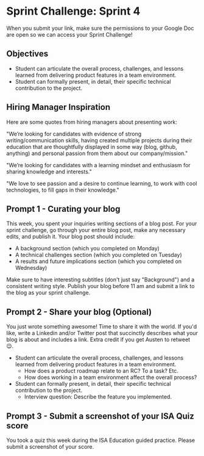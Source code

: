 # Sprint Challenge: Sprint 4

When you submit your link, make sure the permissions to your Google Doc are open so we can access your Sprint Challenge!

## Objectives

- Student can articulate the overall process, challenges, and lessons learned from delivering product features in a team environment.
- Student can formally present, in detail, their specific technical contribution to the project.

## Hiring Manager Inspiration

Here are some quotes from hiring managers about presenting work:

"We’re looking for candidates with evidence of strong writing/communication skills, having created multiple projects during their education that are thoughtfully displayed in some way (blog, github, anything) and personal passion from them about our company/mission."

"We’re looking for candidates with a learning mindset and enthusiasm for sharing knowledge and interests."

"We love to see passion and a desire to continue learning, to work with cool technologies, to fill gaps in their knowledge."

## Prompt 1 - Curating your blog

This week, you spent your inquiries writing sections of a blog post. For your sprint challenge, go through your entire blog post, make any necessary edits, and publish it. Your blog post should include:

- A background section (which you completed on Monday)
- A technical challenges section (which you completed on Tuesday)
- A results and future implications section (which you completed on Wednesday)

Make sure to have interesting subtitles (don't just say "Background") and a consistent writing style. Publish your blog before 11 am and submit a link to the blog as your sprint challenge.

## Prompt 2 - Share your blog (Optional)

You just wrote something awesome! Time to share it with the world. If you'd like, write a Linkedin and/or Twitter post that succinctly describes what your blog is about and includes a link. Extra credit if you get Austen to retweet 😉.

- Student can articulate the overall process, challenges, and lessons learned from delivering product features in a team environment.
  - How does a product roadmap relate to an RC? To a task? Etc.
  - How does working in a team environment affect the overall process?
- Student can formally present, in detail, their specific technical contribution to the project.
  - Interview question: Describe the feature you implemented.

## Prompt 3 - Submit a screenshot of your ISA Quiz score

You took a quiz this week during the ISA Education guided practice. Please submit a screenshot of your score.
